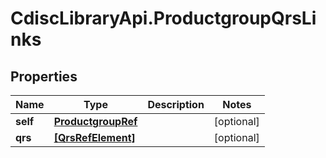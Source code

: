 # CdiscLibraryApi.ProductgroupQrsLinks

## Properties

Name | Type | Description | Notes
------------ | ------------- | ------------- | -------------
**self** | [**ProductgroupRef**](ProductgroupRef.md) |  | [optional] 
**qrs** | [**[QrsRefElement]**](QrsRefElement.md) |  | [optional] 


